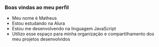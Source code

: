 ### Boas vindas ao meu perfil 

- Meu nome é Matheus
- Estou estudando na Alura
- Estou me desenvolvendo na linguagem JavaScript
- Utilizo esse espaço para minha organização e compartilhamento dos meu projetos desenvolvidos

<!--
**MathNaba/MathNaba** is a ✨ _special_ ✨ repository because its `README.md` (this file) appears on your GitHub profile.

